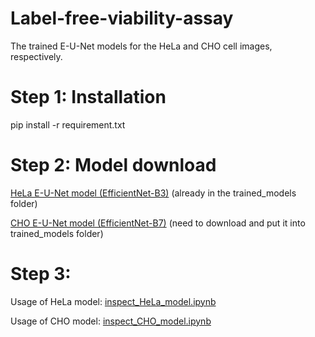 # Label-free-viability-assay

The trained E-U-Net models for the HeLa and CHO cell images, respectively.

# Step 1: Installation

pip install -r requirement.txt

# Step 2: Model download
[HeLa E-U-Net model (EfficientNet-B3)](https://github.com/shenghh2015/label-free-viability-assay/blob/master/trained_models/HeLa-b3.h5) (already in the trained_models folder)

[CHO E-U-Net model (EfficientNet-B7)](https://github.com/shenghh2015/label-free-viability-assay/blob/master/trained_models/CHO-b7.h5) (need to download and put it into trained_models folder)

# Step 3: 
Usage of HeLa model: [inspect_HeLa_model.ipynb](https://github.com/shenghh2015/label-free-viability-assay/blob/master/inspect_HeLa_model.ipynb)

Usage of CHO model: [inspect_CHO_model.ipynb](https://github.com/shenghh2015/label-free-viability-assay/blob/master/inspect_CHO_model.ipynb)
